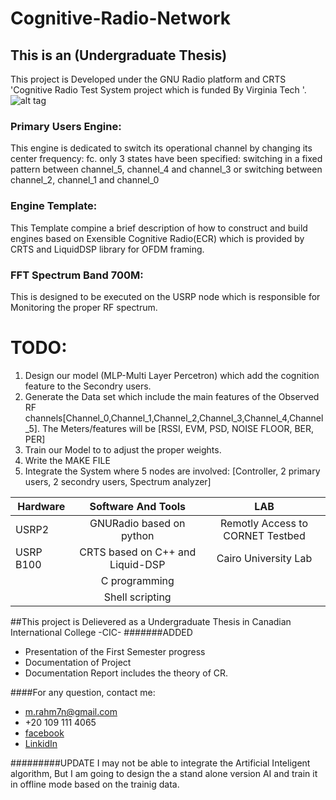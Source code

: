 # Cognitive-Radio-Network
## This is an (Undergraduate Thesis) 

This project is Developed under the GNU Radio platform and CRTS 'Cognitive Radio Test System project which is funded By Virginia Tech '.
![alt tag](https://github.com/astro7x/Cognitive-Radio-Network/blob/master/proj_scenario_Ver1.png?raw=true)


### Primary Users Engine:
This engine is dedicated to switch its operational channel by changing its center frequency:  fc.
only 3 states have been specified:
switching in a fixed pattern between channel_5, channel_4 and channel_3
or switching between channel_2, channel_1 and channel_0

### Engine Template:
This Template compine a brief description of how to construct and build engines based on Exensible Cognitive Radio(ECR) which is provided by CRTS and LiquidDSP library for OFDM framing.

### FFT Spectrum Band 700M:
This is designed to be executed on the USRP node which is responsible for Monitoring the proper RF spectrum.


# TODO:
1. Design our model (MLP-Multi Layer Percetron) which add the cognition feature to the Secondry users.
2. Generate the Data set which include the main features of the Observed RF   channels[Channel_0,Channel_1,Channel_2,Channel_3,Channel_4,Channel_5]. The Meters/features will be [RSSI, EVM, PSD, NOISE FLOOR, BER, PER]
3. Train our Model to to adjust the proper weights.
4. Write the MAKE FILE  
5. Integrate the System where 5 nodes are involved: [Controller, 2 primary users, 2 secondry users, Spectrum analyzer]

| Hardware        | Software And Tools                      | LAB                             |
| --------------- |:---------------------------------------:|:-------------------------------:|
| USRP2           |GNURadio based on python                 |Remotly Access to CORNET Testbed |
| USRP B100       |CRTS based on C++ and Liquid-DSP         |Cairo University Lab             |
|                 |C programming                            |                                 |
|                 |Shell scripting                          |                                 |
  
  
    
##This project is Delievered as a Undergraduate Thesis in Canadian International College -CIC-
#######ADDED
+ Presentation of the First Semester progress
+ Documentation of Project
+ Documentation Report includes the theory of CR.

####For any question, contact me:
* m.rahm7n@gmail.com
* +20 109 111 4065
* [facebook](https://www.facebook.com/mrxastro)
* [LinkidIn](https://eg.linkedin.com/in/mrastro)


#########UPDATE
I may not be able to integrate the Artificial Inteligent algorithm, But I am going to design the a stand alone version AI and train it in offline mode based on the trainig data.
